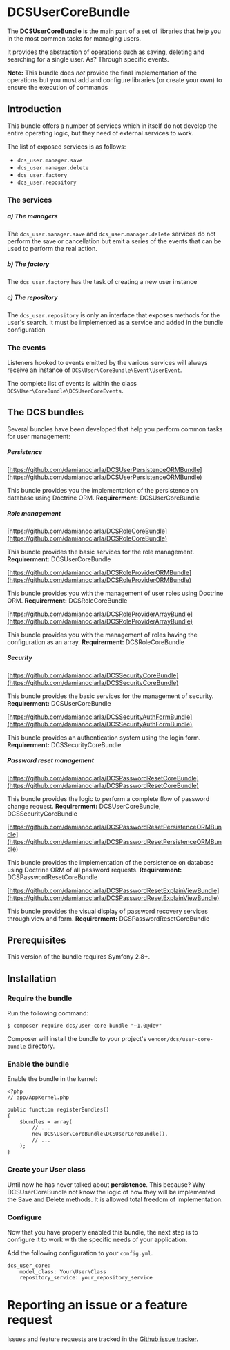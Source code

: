 # DCSUserCoreBundle

The **DCSUserCoreBundle** is the main part of a set of libraries that help you in the most common 
tasks for managing users.

It provides the abstraction of operations such as saving, deleting and searching for a single user. 
As? Through specific events.

**Note:** This bundle does *not* provide the final implementation of the operations but you must add and configure libraries (or create your own) to ensure the execution of commands

## Introduction

This bundle offers a number of services which in itself do not develop the entire operating logic, but they need of external services to work.

The list of exposed services is as follows:

* `dcs_user.manager.save`
* `dcs_user.manager.delete`
* `dcs_user.factory`
* `dcs_user.repository`

### The services

##### a) The managers

The `dcs_user.manager.save` and `dcs_user.manager.delete` services do not perform the save or cancellation but emit a series of the events that can be used to perform the real action.

##### b) The factory

The `dcs_user.factory` has the task of creating a new user instance

##### c) The repository

The `dcs_user.repository` is only an interface that exposes methods for the user's search. It must be implemented as a service and added in the bundle configuration

### The events

Listeners hooked to events emitted by the various services will always receive an instance of `DCS\User\CoreBundle\Event\UserEvent`.

The complete list of events is within the class `DCS\User\CoreBundle\DCSUserCoreEvents`.

## The DCS bundles

Several bundles have been developed that help you perform common tasks for user management:

##### Persistence

[https://github.com/damianociarla/DCSUserPersistenceORMBundle](https://github.com/damianociarla/DCSUserPersistenceORMBundle) 

This bundle provides you the implementation of the persistence on database using Doctrine ORM. **Requirerment:** DCSUserCoreBundle

##### Role management

[https://github.com/damianociarla/DCSRoleCoreBundle](https://github.com/damianociarla/DCSRoleCoreBundle) 

This bundle provides the basic services for the role management. **Requirerment:** DCSUserCoreBundle

[https://github.com/damianociarla/DCSRoleProviderORMBundle](https://github.com/damianociarla/DCSRoleProviderORMBundle) 

This bundle provides you with the management of user roles using Doctrine ORM. **Requirerment:** DCSRoleCoreBundle

[https://github.com/damianociarla/DCSRoleProviderArrayBundle](https://github.com/damianociarla/DCSRoleProviderArrayBundle) 

This bundle provides you with the management of roles having the configuration as an array. **Requirerment:** DCSRoleCoreBundle

##### Security

[https://github.com/damianociarla/DCSSecurityCoreBundle](https://github.com/damianociarla/DCSSecurityCoreBundle) 

This bundle provides the basic services for the management of security. **Requirerment:** DCSUserCoreBundle

[https://github.com/damianociarla/DCSSecurityAuthFormBundle](https://github.com/damianociarla/DCSSecurityAuthFormBundle) 

This bundle provides an authentication system using the login form. **Requirerment:** DCSSecurityCoreBundle

##### Password reset management

[https://github.com/damianociarla/DCSPasswordResetCoreBundle](https://github.com/damianociarla/DCSPasswordResetCoreBundle) 

This bundle provides the logic to perform a complete flow of password change request. **Requirerment:** DCSUserCoreBundle, DCSSecurityCoreBundle

[https://github.com/damianociarla/DCSPasswordResetPersistenceORMBundle](https://github.com/damianociarla/DCSPasswordResetPersistenceORMBundle) 

This bundle provides the implementation of the persistence on database using Doctrine ORM of all password requests. **Requirerment:** DCSPasswordResetCoreBundle

[https://github.com/damianociarla/DCSPasswordResetExplainViewBundle](https://github.com/damianociarla/DCSPasswordResetExplainViewBundle) 

This bundle provides the visual display of password recovery services through view and form. **Requirerment:** DCSPasswordResetCoreBundle

## Prerequisites

This version of the bundle requires Symfony 2.8+.

## Installation

### Require the bundle

Run the following command:

	$ composer require dcs/user-core-bundle "~1.0@dev"

Composer will install the bundle to your project's `vendor/dcs/user-core-bundle` directory.

### Enable the bundle

Enable the bundle in the kernel:

	<?php
	// app/AppKernel.php

	public function registerBundles()
	{
		$bundles = array(
			// ...
			new DCS\User\CoreBundle\DCSUserCoreBundle(),
			// ...
		);
	}

### Create your User class

Until now he has never talked about **persistence**. This because? Why DCSUserCoreBundle not know the logic of how they will be implemented the Save and Delete methods. It is allowed total freedom of implementation.

### Configure

Now that you have properly enabled this bundle, the next step is to configure it to work with the specific needs of your application.

Add the following configuration to your `config.yml`.

	dcs_user_core:
        model_class: Your\User\Class
        repository_service: your_repository_service

# Reporting an issue or a feature request

Issues and feature requests are tracked in the [Github issue tracker](https://github.com/damianociarla/DCSUserCoreBundle/issues).